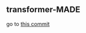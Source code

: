 ## transformer-MADE

go to [this commit](https://github.com/pclucas14/transformer-MADE/tree/6130a316e932ab481b70508d9ab0433e6fbac3b6)


